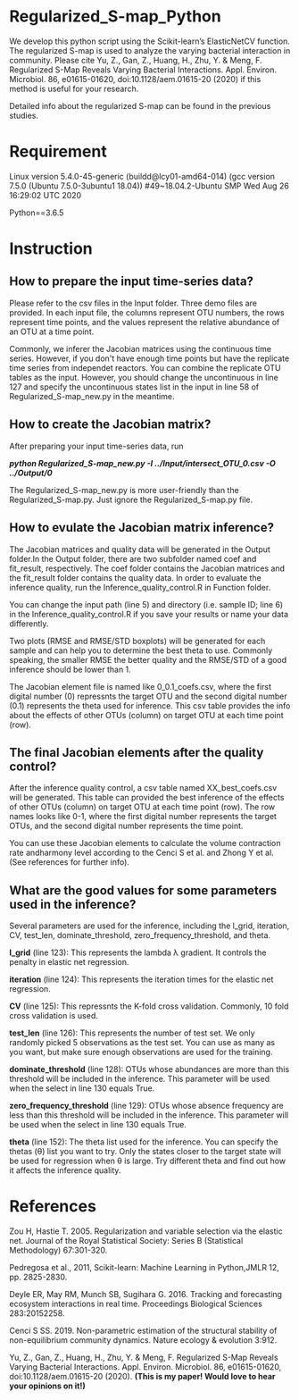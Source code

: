 # Regularized_S-map_Python

We develop this python script using the Scikit-learn’s ElasticNetCV function. The regularized S-map is used to analyze the varying bacterial interaction in community. Please cite Yu, Z., Gan, Z., Huang, H., Zhu, Y. & Meng, F. Regularized S-Map Reveals Varying Bacterial Interactions. Appl. Environ. Microbiol. 86, e01615-01620, doi:10.1128/aem.01615-20 (2020) if this method is useful for your research.

Detailed info about the regularized S-map can be found in the previous studies.

# Requirement

Linux version 5.4.0-45-generic (buildd@lcy01-amd64-014) (gcc version 7.5.0 (Ubuntu 7.5.0-3ubuntu1 18.04)) #49~18.04.2-Ubuntu SMP Wed Aug 26 16:29:02 UTC 2020

Python==3.6.5

# Instruction

## How to prepare the input time-series data?

Please refer to the csv files in the Input folder. Three demo files are provided. In each input file, the columns represent OTU numbers, the rows represent time points, and the values represent the relative abundance of an OTU at a time point.

Commonly, we inferer the Jacobian matrices using the continuous time series. However, if you don't have enough time points but have the replicate time series from independet reactors. You can combine the replicate OTU tables as the input. However, you should change the uncontinuous in line 127 and specify the uncontinuous states list in the input in line 58 of Regularized_S-map_new.py in the meantime.

## How to create the Jacobian matrix?

After preparing your input time-series data, run

***python Regularized_S-map_new.py -I ../Input/intersect_OTU_0.csv -O ../Output/0***

The Regularized_S-map_new.py is more user-friendly than the Regularized_S-map.py. Just ignore the Regularized_S-map.py file.

## How to evulate the Jacobian matrix inference?

The Jacobian matrices and quality data will be generated in the Output folder.In the Output folder, there are two subfolder named coef and fit_result, respectively. The coef folder contains the Jacobian matrices and the fit_result folder contains the quality data. In order to evaluate the inference quality, run the Inference_quality_control.R in Function folder.

You can change the input path (line 5) and directory (i.e. sample ID; line 6) in the Inference_quality_control.R if you save your results or name your data differently.

Two plots (RMSE and RMSE/STD boxplots) will be generated for each sample and can help you to determine the best theta to use. Commonly speaking,  the smaller RMSE the better quality and the RMSE/STD of a good inference should be lower than 1.

The Jacobian element file is named like 0_0.1_coefs.csv, where the first digital number (0) repressnts the target OTU and the second digital number (0.1) represents the theta used for inference. This csv table provides the info about the effects of other OTUs (column) on target OTU at each time point (row).

## The final Jacobian elements after the quality control?

After the inference quality control, a csv table named XX_best_coefs.csv will be generated. This table can provided the best inference of the effects of other OTUs (column) on target OTU at each time point (row). The row names looks like 0-1, where the first digital number represents the target OTUs, and the second digital number represents the time point.

You can use these Jacobian elements to calculate the volume contraction rate  andharmony level according to the Cenci S et al. and Zhong Y et al. (See references for further info).

## What are the good values for some parameters used in the inference?

Several parameters are used for the inference, including the l_grid, iteration, CV, test_len, dominate_threshold, zero_frequency_threshold, and theta.

**l_grid** (line 123): This represents the lambda λ gradient. It controls the penalty in elastic net regression.

**iteration** (line 124): This represents the iteration times for the elastic net regression.

**CV** (line 125): This repressnts the K-fold cross validation. Commonly, 10 fold cross validation is used.

**test_len** (line 126): This represents the number of test set. We only randomly picked 5 observations as the test set. You can use as many as you want, but make sure enough observations are used for the training.

**dominate_threshold** (line 128): OTUs whose abundances are more than this threshold will be included in the inference. This parameter will be used when the select in line 130 equals True.

**zero_frequency_threshold** (line 129): OTUs whose absence frequency are less than this threshold will be included in the inference. This parameter will be used when the select in line 130 equals True.

**theta** (line 152): The theta list used for the inference. You can specify the thetas (θ) list you want to try. Only the states closer to the target state will be used for regression when θ is large. Try different theta and find out how it affects the inference quality.

# References

Zou H, Hastie T. 2005. Regularization and variable selection via the elastic net. Journal of the Royal Statistical Society: Series B (Statistical Methodology) 67:301-320.

Pedregosa et al., 2011, Scikit-learn: Machine Learning in Python,JMLR 12, pp. 2825-2830.

Deyle ER, May RM, Munch SB, Sugihara G. 2016. Tracking and forecasting ecosystem interactions in real time. Proceedings Biological Sciences 283:20152258.

Cenci S SS. 2019. Non-parametric estimation of the structural stability of non-equilibrium community dynamics. Nature ecology & evolution 3:912.

Yu, Z., Gan, Z., Huang, H., Zhu, Y. & Meng, F. Regularized S-Map Reveals Varying Bacterial Interactions. Appl. Environ. Microbiol. 86, e01615-01620, doi:10.1128/aem.01615-20 (2020). **(This is my paper! Would love to hear your opinions on it!)**
